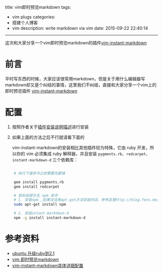 title: vim即时预览markdown
tags: 
  - vim plugs
categories:
  - 搭建个人博客
  - vim
description: write markdown via vim
date: 2015-09-22 22:40:14
---
这次和大家分享一个vim即时预览markdown的插件[vim-instant-markdown](https://github.com/suan/vim-instant-markdown)
<!--more-->

# 前言 
平时写东西的时候，大家应该很常用markdown，但是关于用什么编辑器写markdown却又是个纠结的事情，这里我们不纠结，直接和大家分享一个vim上的即时预览插件 [vim-instant-markdown](https://github.com/suan/vim-instant-markdown)

# 配置
1. 按照作者关于[插件安装说明描述](https://github.com/suan/vim-instant-markdown#installation)进行安装
2. 如果上面的方法之后不行就请看下面的

    vim-instant-markdown的安装相比其他插件较为特殊，它由 ruby 开发，所以你的 vim 必须集成 ruby 解释器，并且安装 ``pygments.rb``、``redcarpet``、``instant-markdown-d`` 三个依赖库：

```bash

    # 执行下面命令之前需要先翻墙

    gem install pygments.rb
    gem install redcarpet

    # 若系统提示无 npm 命令
    # 1. 安装npm ,如果没法用apt-get方法安装的话，参考这里http://blog.fens.me/nodejs-enviroment/
    sudo apt-get install npm

    # 2. 安装intant-markdown-d
    npm -g install instant-markdown-d

```

# 参考资料
* [ubuntu 升级ruby到2.1](http://my.oschina.net/fxhover/blog/382634)
* [vim 即时预览markdown](http://treelib.com/book-detail-id-48-aid-2914.html)
* [vim-instant-markdown具体详细配置](http://guqian110.github.io/pages/2015/02/01/learning_vim_markdown.html)
